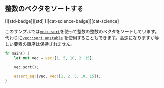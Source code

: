 ## 整数のベクタをソートする

[![std-badge]][std] [![cat-science-badge]][cat-science]

このサンプルでは[`vec::sort`]を使って整数の整数のベクタをソートしています。代わりに[`vec::sort_unstable`] を使用することもできます。高速になりますが等しい要素の順序は保持されません。

```rust
fn main() {
    let mut vec = vec![1, 5, 10, 2, 15];
    
    vec.sort();

    assert_eq!(vec, vec![1, 2, 5, 10, 15]);
}
```

[`vec::sort`]: https://doc.rust-lang.org/std/vec/struct.Vec.html#method.sort
[`vec::sort_unstable`]: https://doc.rust-lang.org/std/vec/struct.Vec.html#method.sort_unstable
